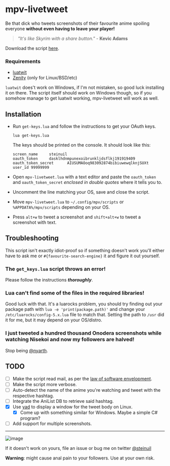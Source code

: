 mpv-livetweet
=============
Be that dick who tweets screenshots of their favourite anime spoiling everyone **without even having to leave your player!**

> *"It's like Skyrim with a share button."* - **Kevic Adams**

Download the script [here](https://github.com/steinuil/mpv-livetweet/archive/text.zip).

### Requirements
  * [luatwit](https://github.com/darkstalker/LuaTwit)
  * [Zenity](https://wiki.gnome.org/Projects/Zenity) (only for Linux/BSD/etc)

`luatwit` does't work on Windows, if I'm not mistaken, so good luck installing it on there. The script itself should work on Windows though, so if you somehow manage to get luatwit working, mpv-livetweet will work as well.

Installation
------------
  * Run `get-keys.lua` and follow the instructions to get your OAuth keys.

	```
	lua get-keys.lua
	```
	The keys should be printed on the console. It should look like this:

	```
	screen_name     steinuil
	oauth_token     dasklhdnmpunexoibrunkljdsflkj191919409
	oauth_token_secret      AIUSUMAOoq983092874bibiuwewqlknjSUXt
	user_id 99999999
	```
  * Open `mpv-livetweet.lua` with a text editor and paste the `oauth_token` and `oauth_token_secret` *enclosed in double quotes* where it tells you to.
  * Uncomment the line matching your OS, save and close the script.
  * Move `mpv-livetweet.lua` to `~/.config/mpv/scripts` or `%APPDATA%/mpv/scripts` depending on your OS.
  * Press `alt+w` to tweet a screenshot and `shift+alt+w` to tweet a screenshot with text.

Troubleshooting
---------------
This script isn't exactly idiot-proof so if something doesn't work you'll either have to ask me or `#{favourite-search-engine}` it and figure it out yourself.

### The `get_keys.lua` script throws an error!
Please follow the instructions ***thoroughly***.

### Lua can't find some of the files in the required libraries!
Good luck with that. It's a luarocks problem, you should try finding out your package path with `lua -e 'print(package.path)'` and change your `/etc/luarocks/config-5.x.lua` file to match that. Setting the path to `/usr` did it for me, but it may depend on your OS/distro.

### I just tweeted a hundred thousand Onodera screenshots while watching Nisekoi and now my followers are halved!
Stop being [@nyarth](http://twitter.com/nyarth).

TODO
----
  - [ ] Make the script read mail, as per the [law of software envelopment](http://catb.org/jargon/html/Z/Zawinskis-Law.html).
  - [ ] Make the script more verbose.
  - [ ] Auto-detect the name of the anime you're watching and tweet with the respective hashtag.
  - [ ] Integrate the AniList DB to retrieve said hashtag.
  - [X] Use [yad](https://code.google.com/p/yad/) to display a window for the tweet body on Linux.
    * [X] Come up with something similar for Windows. Maybe a simple C# program?
  - [ ] Add support for multiple screenshots.

----
![image](http://blog.codinghorror.com/content/images/uploads/2007/03/6a0120a85dcdae970b0128776ff992970c-pi.png)

If it doesn't work on yours, file an issue or bug me on twitter [@steinuil](https://twitter.com/steinuil)

**Warning**: might cause anal pain to your followers. Use at your own risk.
